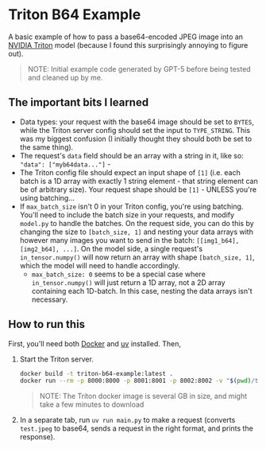 # Triton B64 Example

A basic example of how to pass a base64-encoded JPEG image into an [NVIDIA Triton](https://docs.nvidia.com/deeplearning/triton-inference-server/user-guide/docs/introduction/index.html) model (because I found this surprisingly annoying to figure out).

> NOTE: Initial example code generated by GPT-5 before being tested and cleaned up by me.

## The important bits I learned

-   Data types: your request with the base64 image should be set to `BYTES`, while the Triton server config should set the input to `TYPE_STRING`. This was my biggest confusion (I initially thought they should both be set to the same thing).
-   The request's `data` field should be an array with a string in it, like so: `"data": ["myb64data..."]` - 
-   The Triton config file should expect an input shape of `[1]` (i.e. each batch is a 1D array with exactly 1 string element - that string element can be of arbitrary size). Your request shape should be `[1]` - UNLESS you're using batching...
-   If `max_batch_size` isn't 0 in your Triton config, you're using batching. You'll need to include the batch size in your requests, and modify `model.py` to handle the batches. On the request side, you can do this by changing the size to `[batch_size, 1]` and nesting your data arrays with however many images you want to send in the batch: `[[img1_b64], [img2_b64], ...]`. On the model side, a single request's `in_tensor.numpy()` will now return an array with shape `[batch_size, 1]`, which the model will need to handle accordingly.
    -   `max_batch_size: 0` seems to be a special case where `in_tensor.numpy()` will just return a 1D array, not a 2D array containing each 1D-batch. In this case, nesting the data arrays isn't necessary.

## How to run this

First, you'll need both [Docker](https://www.docker.com/get-started/) and [uv](https://docs.astral.sh/uv/getting-started/) installed. Then,

1.  Start the Triton server.

    ```sh
    docker build -t triton-b64-example:latest .
    docker run --rm -p 8000:8000 -p 8001:8001 -p 8002:8002 -v "$(pwd)/triton_models:/models" triton-b64-example
    ```

    > NOTE: The Triton docker image is several GB in size, and might take a few minutes to download

2.  In a separate tab, run `uv run main.py` to make a request (converts `test.jpeg` to base64, sends a request in the right format, and prints the response).
